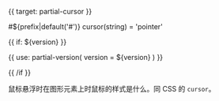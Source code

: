 
{{ target: partial-cursor }}

#${prefix|default('#')} cursor(string) = 'pointer'

<ExampleUIControlEnum options="auto,pointer,move" default="pointer" />

{{ if: ${version} }}

{{ use: partial-version(
    version = ${version}
) }}

{{ /if }}

鼠标悬浮时在图形元素上时鼠标的样式是什么。同 CSS 的 `cursor`。

